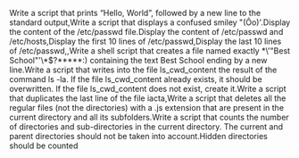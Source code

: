 Write a script that prints “Hello, World”, followed by a new line to the standard output,Write a script that displays a confused smiley "(Ôo)'.Display the content of the /etc/passwd file.Display the content of /etc/passwd and /etc/hosts,Display the first 10 lines of /etc/passwd,Display the last 10 lines of /etc/passwd,,Write a shell script that creates a file named exactly \*\\'"Best School"\'\\*$\?\*\*\*\*\*:) containing the text Best School ending by a new line.Write a script that writes into the file ls_cwd_content the result of the command ls -la. If the file ls_cwd_content already exists, it should be overwritten. If the file ls_cwd_content does not exist, create it.Write a script that duplicates the last line of the file iacta,Write a script that deletes all the regular files (not the directories) with a .js extension that are present in the current directory and all its subfolders.Write a script that counts the number of directories and sub-directories in the current directory. The current and parent directories should not be taken into account.Hidden directories should be counted
